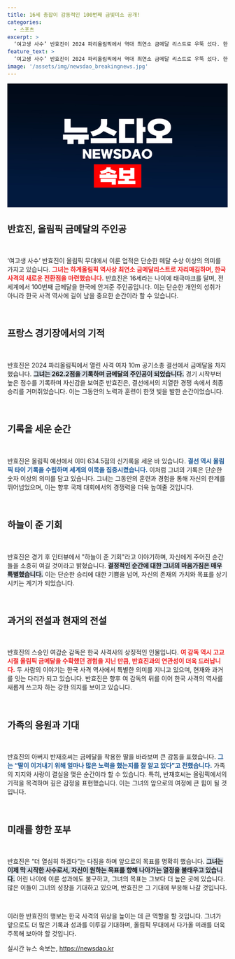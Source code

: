 ```yaml
---
title: 16세 총잡이 감동적인 100번째 금빛미소 공개!
categories:
  - 스포츠
excerpt: >
  ‘여고생 사수’ 반효진이 2024 파리올림픽에서 역대 최연소 금메달 리스트로 우뚝 섰다. 한국의 100번째 금메달을 안긴 그녀는 올림픽 결선 신기록 및 타이 기록을 세우며, 소중한 기회를 놓치지 않겠다는 결심을 전했다!
feature_text: >
  ‘여고생 사수’ 반효진이 2024 파리올림픽에서 역대 최연소 금메달 리스트로 우뚝 섰다. 한국의 100번째 금메달을 안긴 그녀는 올림픽 결선 신기록 및 타이 기록을 세우며, 소중한 기회를 놓치지 않겠다는 결심을 전했다!
image: '/assets/img/newsdao_breakingnews.jpg'
---
```


<p><img src="/assets/img/newsdao_breakingnews.jpg" alt="flaretime 속보" /></p>

<h2 data-ke-size="size26">반효진, 올림픽 금메달의 주인공</h2>

<p data-ke-size="size16">&nbsp;</p>

<p>‘여고생 사수’ 반효진이 올림픽 무대에서 이룬 업적은 단순한 메달 수상 이상의 의미를 가지고 있습니다. <b><span style="color: #ee2323;">그녀는 하계올림픽 역사상 최연소 금메달리스트로 자리매김하며, 한국 사격의 새로운 전환점을 마련했습니다.</span></b> 반효진은 16세라는 나이에 태극마크를 달며, 전 세계에서 100번째 금메달을 한국에 안겨준 주인공입니다. 이는 단순한 개인의 성취가 아니라 한국 사격 역사에 길이 남을 중요한 순간이라 할 수 있습니다.</p>

<p data-ke-size="size16">&nbsp;</p>

<h2 data-ke-size="size26">프랑스 경기장에서의 기적</h2>

<p data-ke-size="size16">&nbsp;</p>

<p>반효진은 2024 파리올림픽에서 열린 사격 여자 10m 공기소총 결선에서 금메달을 차지했습니다. <b><span style="background-color: #21538527;">그녀는 262.2점을 기록하며 금메달의 주인공이 되었습니다.</span></b> 경기 시작부터 높은 점수를 기록하며 자신감을 보여준 반효진은, 결선에서의 치열한 경쟁 속에서 최종 승리를 거머쥐었습니다. 이는 그동안의 노력과 훈련이 한껏 빛을 발한 순간이었습니다. </p>

<p data-ke-size="size16">&nbsp;</p>

<h2 data-ke-size="size26">기록을 세운 순간</h2>

<p data-ke-size="size16">&nbsp;</p>

<p>반효진은 올림픽 예선에서 이미 634.5점의 신기록을 세운 바 있습니다. <b><span style="color: #1a5490;">결선 역시 올림픽 타이 기록을 수립하며 세계의 이목을 집중시켰습니다.</span></b> 이처럼 그녀의 기록은 단순한 숫자 이상의 의미를 담고 있습니다. 그녀는 그동안의 훈련과 경험을 통해 자신의 한계를 뛰어넘었으며, 이는 향후 국제 대회에서의 경쟁력을 더욱 높여줄 것입니다.</p>

<p data-ke-size="size16">&nbsp;</p>

<h2 data-ke-size="size26">하늘이 준 기회</h2>

<p data-ke-size="size16">&nbsp;</p>

<p>반효진은 경기 후 인터뷰에서 "하늘이 준 기회"라고 이야기하며, 자신에게 주어진 순간들을 소중히 여길 것이라고 밝혔습니다. <b><span style="background-color: #21538527;">결정적인 순간에 대한 그녀의 마음가짐은 매우 특별했습니다.</span></b> 이는 단순한 승리에 대한 기쁨을 넘어, 자신의 존재의 가치와 목표를 상기시키는 계기가 되었습니다. </p>

<p data-ke-size="size16">&nbsp;</p>

<h2 data-ke-size="size26">과거의 전설과 현재의 전설</h2>

<p data-ke-size="size16">&nbsp;</p>

<p>반효진의 스승인 여갑순 감독은 한국 사격사의 상징적인 인물입니다. <b><span style="color: #ee2323;">여 감독 역시 고교 시절 올림픽 금메달을 수확했던 경험을 지닌 만큼, 반효진과의 연관성이 더욱 드러납니다.</span></b> 두 사람의 이야기는 한국 사격 역사에서 특별한 의미를 지니고 있으며, 현재와 과거를 잇는 다리가 되고 있습니다. 반효진은 향후 여 감독의 뒤를 이어 한국 사격의 역사를 새롭게 쓰고자 하는 강한 의지를 보이고 있습니다.</p>

<p data-ke-size="size16">&nbsp;</p>

<h2 data-ke-size="size26">가족의 응원과 기대</h2>

<p data-ke-size="size16">&nbsp;</p>

<p>반효진의 아버지 반재호씨는 금메달을 착용한 딸을 바라보며 큰 감동을 표했습니다. <b><span style="color: #1a5490;">그는 “딸이 이겨내기 위해 얼마나 많은 노력을 했는지를 잘 알고 있다”고 전했습니다.</span></b> 가족의 지지와 사랑이 결실을 맺은 순간이라 할 수 있습니다. 특히, 반재호씨는 올림픽에서의 기적을 목격하며 깊은 감정을 표현했습니다. 이는 그녀의 앞으로의 여정에 큰 힘이 될 것입니다.</p>

<p data-ke-size="size16">&nbsp;</p>

<h2 data-ke-size="size26">미래를 향한 포부</h2>

<p data-ke-size="size16">&nbsp;</p>

<p>반효진은 “더 열심히 하겠다”는 다짐을 하며 앞으로의 목표를 명확히 했습니다. <b><span style="background-color: #21538527;">그녀는 이제 막 시작한 사수로서, 자신이 원하는 목표를 향해 나아가는 열정을 불태우고 있습니다.</span></b> 어린 나이에 이룬 성과에도 불구하고, 그녀의 목표는 그보다 더 높은 곳에 있습니다. 많은 이들이 그녀의 성장을 기대하고 있으며, 반효진은 그 기대에 부응해 나갈 것입니다.</p>

<p data-ke-size="size16">&nbsp;</p>

<p>이러한 반효진의 행보는 한국 사격의 위상을 높이는 데 큰 역할을 할 것입니다. 그녀가 앞으로도 더 많은 기록과 성과를 이루길 기대하며, 올림픽 무대에서 다가올 미래를 더욱 주목해 보아야 할 것입니다.</p>
실시간 뉴스 속보는, <a href="https://newsdao.kr" rel="dofollow">https://newsdao.kr</a>



